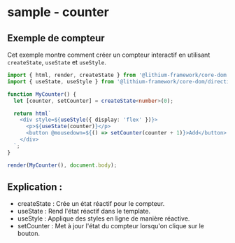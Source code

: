 # sample - counter

## Exemple de compteur

Cet exemple montre comment créer un compteur interactif en utilisant `createState`, `useState` et `useStyle`.

```typescript
import { html, render, createState } from '@lithium-framework/core-dom';
import { useState, useStyle } from '@lithium-framework/core-dom/directives';

function MyCounter() {
  let [counter, setCounter] = createState<number>(0);

  return html`
    <div style=${useStyle({ display: 'flex' })}>
      <p>${useState(counter)}</p>
      <button @mousedown=${() => setCounter(counter + 1)}>Add</button>
    </div>
  `;
}

render(MyCounter(), document.body);
```

## Explication :

- createState : Crée un état réactif pour le compteur.
- useState : Rend l'état réactif dans le template.
- useStyle : Applique des styles en ligne de manière réactive.
- setCounter : Met à jour l'état du compteur lorsqu'on clique sur le bouton.
